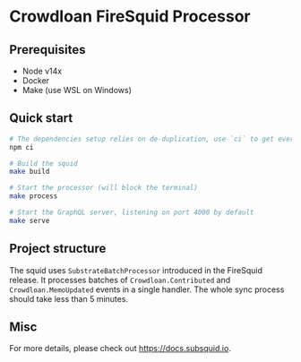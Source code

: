 # Crowdloan FireSquid Processor


## Prerequisites

* Node v14x
* Docker
* Make (use WSL on Windows)

## Quick start

```bash
# The dependencies setup relies on de-duplication, use `ci` to get everything right
npm ci

# Build the squid
make build

# Start the processor (will block the terminal)
make process

# Start the GraphQL server, listening on port 4000 by default
make serve
```

## Project structure

The squid uses `SubstrateBatchProcessor` introduced in the FireSquid release. It processes batches of `Crowdloan.Contributed` and `Crowdloan.MemoUpdated` events in a single handler. The whole sync process should take less than 5 minutes.

## Misc

For more details, please check out https://docs.subsquid.io.